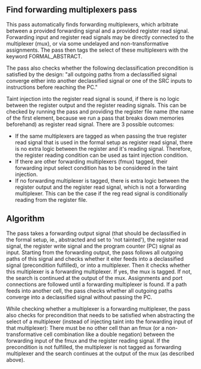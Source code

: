 ## Find forwarding multiplexers pass

This pass automatically finds forwarding multiplexers, which arbitrate between a provided forwarding signal and a provided register read signal. Forwarding input and register read signals may be directly connected to the multiplexer (mux), or via some undelayed and non-transformative assignments. The pass then tags the select of these multiplexers with the keyword FORMAL_ABSTRACT.

The pass also checks whether the following declassification precondition is satisfied by the design:
"all outgoing paths from a declassified
signal converge either into another declassified signal or one of the
SRC inputs to instructions before reaching the PC."

Taint injection into the register read signal is sound, if there is no logic between the register output and the register reading signals. This can be checked by running the pass and providing the register file name (the name of the first element, because we run a pass that breaks down memories beforehand) as register read signal. There are 3 possible outcomes:

- If the same multiplexers are tagged as when passing the true register read signal that is used in the formal setup as register read signal, there is no extra logic between the register and it's reading signal. Therefore, the register reading condition can be used as taint injection condition.
- If there are other forwarding multiplexers (fmux) tagged, their forwarding input select condition has to be considered in the taint injection.
- If no forwarding multiplexer is tagged, there is extra logic between the register output and the register read signal, which is not a forwarding multiplexer. This can be the case if the reg read signal is conditionally reading from the register file.


## Algorithm

The pass takes a forwarding output signal (that should be declassified in the formal setup, ie., abstracted and set to 'not tainted'), the register read signal, the register write signal and the program counter (PC) signal as input.
Starting from the forwarding output, the pass follows all outgoing paths of this signal and checks whether it eiter feeds into a declassified signal (precondition fulfilled), or into a multiplexer. Then it checks whether this multiplexer is a forwarding multiplexer. If yes, the mux is tagged. If not, the search is continued at the output of the mux. Assignments and port connections are followed until a forwarding multiplexer is found. If a path feeds into another cell, the pass checks whether all outgoing paths converge into a declassified signal without passing the PC.

While checking whether a multiplexer is a forwarding multiplexer, the pass also checks for precondition that needs to be satisfied when abstracting the select of a multiplexer (instead of injecting taint into the forwarding input of that multiplexer): There must be no other cell than an fmux (or a non-transformative cell combination like a double negation) between the forwarding input of the fmux and the register reading signal. If the precondition is not fulfilled, the multiplexer is not tagged as forwarding multiplexer and the search continues at the output of the mux (as described above).
